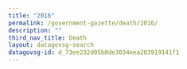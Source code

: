 ```yaml
---
title: "2016"
permalink: /government-gazette/death/2016/
description: ""
third_nav_title: Death
layout: datagovsg-search
datagovsg-id: d_73ee232d05b8de3034eea283919141f1
---
```

